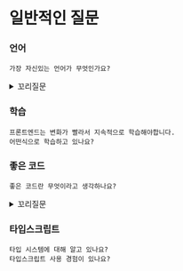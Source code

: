 # 일반적인 질문

### 언어

```text
가장 자신있는 언어가 무엇인가요?
```

<details>
<summary>꼬리질문</summary>

#### JavaScript일 경우
- 타입스크립트 관련 질문을 한다.

#### JavaScript가 아닌 경우
```text
프론트엔드 개발자를 희망하는데 자신있는 언어가 JS가 아닌 이유는 무엇인가요?
```

</details>

### 학습

```text
프론트엔드는 변화가 빨라서 지속적으로 학습해야합니다.
어떤식으로 학습하고 있나요?
```

### 좋은 코드

```text
좋은 코드란 무엇이라고 생각하나요?
```

<details>
<summary>꼬리질문</summary>

```text
그렇다면 본인의 코드는 좋은 코드라고 생각하나요?
```
or

```text
본인이 말한 좋은 코드를 만들기 위해 어떤 노력을 했나요?
```

</details>


### 타입스크립트

```text
타입 시스템에 대해 알고 있나요?
타입스크립트 사용 경험이 있나요?
```